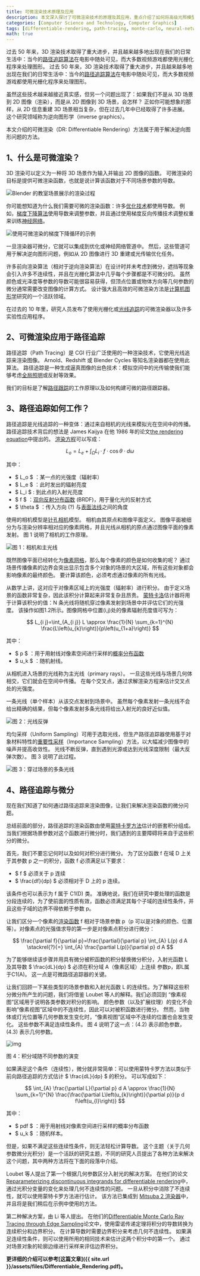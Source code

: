 ```yaml
---
title: 可微渲染技术原理及应用
description: 本文深入探讨了可微渲染技术的原理及其应用，重点介绍了如何将高级光照模型集成到神经网络中以实现更逼真的图像合成。通过路径追踪和蒙特卡罗方法，文章详细解释了可微渲染的实现过程，并探讨了其在逆向图形学中的应用，如3D重建和光传输优化。
categories: [Computer Science and Technology, Computer Graphics]
tags: [differentiable-rendering, path-tracing, monte-carlo, neural-networks, inverse-graphics, 3d-reconstruction]
math: true
---
```


过去 50 年来，3D 渲染技术取得了重大进步，并且越来越多地出现在我们的日常生活中：当今的[路径追踪算法](https://zhida.zhihu.com/search?content_id=236829869&content_type=Article&match_order=1&q=路径追踪算法&zhida_source=entity)在电影中随处可见，而大多数视频游戏都使用光栅化程序来处理图形。
过去 50 年来，3D 渲染技术取得了重大进步，并且越来越多地出现在我们的日常生活中：当今的[路径追踪算法](https://zhida.zhihu.com/search?content_id=236829869&content_type=Article&match_order=1&q=路径追踪算法&zhida_source=entity)在电影中随处可见，而大多数视频游戏都使用光栅化程序来处理图形。

虽然这些技术越来越接近真实感，但另一个问题出现了：如果我们不是从 3D 场景到 2D 图像（渲染），而是从 2D 图像到 3D 场景，会怎样？ 正如你可能想象的那样，从 2D 信息重建 3D 场景相当复杂，但在过去几年中已经取得了许多进展。 这个研究领域称为逆向图形学（inverse graphics）。

本文介绍的可微渲染（DR: Differentiable Rendering）方法属于用于解决逆向图形问题的方法。

## 1、什么是可微渲染？

3D 渲染可以定义为一种将 3D 场景作为输入并输出 2D 图像的函数。 可微渲染的目标是提供可微渲染函数，也就是说计算该函数对于不同场景参数的导数。

![Blender 的教室场景展示的渲染过程](https://picx.zhimg.com/v2-ba158a0abf1b898f23340c75c7d88115_1440w.jpg)

你可能想知道为什么我们需要可微的渲染函数：许多[优化技术](https://zhida.zhihu.com/search?content_id=236829869&content_type=Article&match_order=1&q=优化技术&zhida_source=entity)都使用导数。 例如，[梯度下降算法](https://zhida.zhihu.com/search?content_id=236829869&content_type=Article&match_order=1&q=梯度下降算法&zhida_source=entity)使用导数来调整参数，并且通过使用梯度反向传播技术调整权重来训练[神经网络](https://zhida.zhihu.com/search?content_id=236829869&content_type=Article&match_order=1&q=神经网络&zhida_source=entity)。

![使用可微渲染的梯度下降循环的示例](https://pica.zhimg.com/v2-27b164e42d38afbae91ad5dc9b8c3616_1440w.jpg)

一旦渲染器可微分，它就可以集成到优化或神经网络管道中。 然后，这些管道可用于解决逆向图形问题，例如从 2D 图像进行 3D 重建或光传输优化任务。

许多前向渲染算法（相对于逆向渲染算法）在设计时并未考虑到微分，遮挡等现象会引入许多不连续性，并且在光栅化算法中几乎每个步骤都是不可微分的。 虽然颜色或光泽度等参数的导数可能很容易获得，但顶点位置或物体方向等几何参数的微分通常需要改变图像的计算方式。 设计强大且高效的可微渲染方法是[计算机图形学](https://zhida.zhihu.com/search?content_id=236829869&content_type=Article&match_order=1&q=计算机图形学&zhida_source=entity)研究的一个活跃领域。

在过去的 10 年里，研究人员发布了使用光栅化或[光线追踪](https://zhida.zhihu.com/search?content_id=236829869&content_type=Article&match_order=1&q=光线追踪&zhida_source=entity)的可微渲染器以及许多实验性应用程序。

## 2、可微渲染应用于路径追踪

路径追踪（Path Tracing）是 CGI 行业广泛使用的一种渲染技术，它使用光线追踪来渲染图像。 Arnold、Redshift 或 Blender Cycles 等知名渲染器都在使用此算法。 路径追踪是一种生成逼真图像的出色技术：模拟空间中的光传输使我们能够考虑[全局照明](https://zhida.zhihu.com/search?content_id=236829869&content_type=Article&match_order=1&q=全局照明&zhida_source=entity)或反射等效果。

我们的目标是了解[路径跟踪](https://zhida.zhihu.com/search?content_id=236829869&content_type=Article&match_order=1&q=路径跟踪&zhida_source=entity)的工作原理以及如何构建可微的路径跟踪器。

## 3、路径追踪如何工作？

路径追踪是光线追踪的一种变体：通过来自相机的光线来模拟光在空间中的传播。 路径追踪技术背后的想法是 James Kaijya 在他 1986 年的论文[the rendering equation](https://link.zhihu.com/?target=https%3A//dl.acm.org/doi/10.1145/15886.15902)中提出的。 [渲染方程](https://zhida.zhihu.com/search?content_id=236829869&content_type=Article&match_order=1&q=渲染方程&zhida_source=entity)可以写成：

$$
L_{o}=L_{e}+\int_{\Omega} L_{i} \cdot f \cdot \cos \theta \cdot d \omega
$$

其中：

- $ L_o $ ：某一点的光强度（辐射率）
- $ L_e $ ：此时发出的辐射亮度
- $ L_i $ : 到此点的入射光亮度
- $ f $ ：[双向反射分布函数](https://zhida.zhihu.com/search?content_id=236829869&content_type=Article&match_order=1&q=双向反射分布函数&zhida_source=entity) (BRDF)，用于量化光的反射方式
- $ \theta $ ：传入方向 (?) 与[表面法线](https://zhida.zhihu.com/search?content_id=236829869&content_type=Article&match_order=1&q=表面法线&zhida_source=entity)之间的角度

使用的相机模型是[针孔相机](https://zhida.zhihu.com/search?content_id=236829869&content_type=Article&match_order=1&q=针孔相机&zhida_source=entity)模型。 相机由其原点和图像平面定义。 图像平面被细分为与渲染分辨率相对应的像素网格，并且光线从相机的原点通过图像平面的像素发射。 图 1 说明了相机的工作原理。

![图 1：相机和主光线](https://pic2.zhimg.com/v2-c61b216b4b551db6a628e107c016d80d_1440w.jpg)

既然图像平面已经转化为[像素网格](https://zhida.zhihu.com/search?content_id=236829869&content_type=Article&match_order=2&q=像素网格&zhida_source=entity)，那么每个像素的颜色是如何收集的呢？ 通过场景传播像素的边界会突出显示包含多个对象的场景的大区域，所有这些对象都会影响像素的最终颜色。 要计算该颜色，必须考虑通过像素的所有光线。

从数学上讲，这对应于对像素区域上的光强度（辐射率）进行积分。 由于定义场景的函数非常复杂，因此该积分计算起来非常复杂且昂贵。 [蒙特卡洛](https://zhida.zhihu.com/search?content_id=236829869&content_type=Article&match_order=1&q=蒙特卡洛&zhida_source=entity)估计器将用于计算该积分的值：N 条光线将随机穿过像素发射到场景中并评估它们的光强度。 该操作如图1.2所示。图像网格中位置(i,j)处的像素辐射亮度值可写为：

$$
L_{i j}=\int_{A_{i j}} L \approx \frac{1}{N} \sum_{k=1}^{N} \frac{L\left(u_{k}\right)}{p\left(u_{1+a}\right)}
$$

其中：

- $ p $ ：用于用射线对像素空间进行采样的[概率分布函数](https://zhida.zhihu.com/search?content_id=236829869&content_type=Article&match_order=1&q=概率分布函数&zhida_source=entity)
- $ u_k $ ：随机射线。

从相机进入场景的光线称为主光线（primary rays）。 一旦这些光线与场景几何体相交，它们就会在空间中传播。 在每个交叉点，通过求解渲染方程来估计交叉点处的光强度。

一条光线（单个样本）从该交点发射到场景中。 虽然每个像素发射一条光线不会给出精确的结果，但每个像素发射多条光线将给出入射光的良好近似值。

![图 2：光线反弹](https://pic4.zhimg.com/v2-c85fe577723569a98aa16cfee7676e6f_1440w.jpg)

均匀采样（Uniform Sampling）可用于选取光线，但生产路径追踪器使用基于对象材料特性的[重要性采样](https://zhida.zhihu.com/search?content_id=236829869&content_type=Article&match_order=1&q=重要性采样&zhida_source=entity)（Importance Sampling）方法，以大幅减少图像中的噪声并提高收敛性。 光线不断反弹，直到遇到光源或达到光线深度限制（最大反弹次数）。 图 3 说明了此过程。

![图 3：穿过场景的多条光线](https://pic2.zhimg.com/v2-4bc6e6c060d2593f041bfd0030a45a39_1440w.jpg)

## 4、路径追踪与微分

现在我们知道了如何通过路径追踪来渲染图像，让我们来解决渲染函数的微分问题。

总结前面的部分，路径追踪的渲染函数由使用[蒙特卡罗方法](https://zhida.zhihu.com/search?content_id=236829869&content_type=Article&match_order=1&q=蒙特卡罗方法&zhida_source=entity)估计的嵌套积分组成。 当我们根据场景参数对这个函数进行微分时，我们遇到的主要障碍将来自于这些积分的微分。

首先，我们不要忘记何时以及如何对积分进行微分。 为了区分函数 f 在域 D 上关于其参数 p 之一的积分，函数 f 必须满足以下要求：

- $ f $ 必须关于 p 连续
- $ \frac{df}{dp} $ 必须相对于 D 上的 p 连续。

该条件也可以表示为 f 属于 C1(D) 类。 准确地说，我们在研究中要处理的函数是分段连续的，为了使前面的性质有效，函数必须满足其每个子域的连续性条件，并且这些子域的边界不得依赖于参数 p。

让我们区分一个像素的[渲染函数](https://zhida.zhihu.com/search?content_id=236829869&content_type=Article&match_order=5&q=渲染函数&zhida_source=entity) f 相对于场景参数 p（p 可以是对象的颜色、位置等）。对像素点的光强值求导的第一步是对像素点积分进行微分：

$$
\frac{\partial f}{\partial p}=\frac{\partial}{\partial p} \int_{A} L(p) d A \stackrel{?}{=} \int_{A} \frac{\partial L(p)}{\partial p} d A
$$

为了能够继续该步骤并用具有微分被积函数的积分替换微分积分，入射光函数 L 及其导数 $ \frac{dL}{dp} $ 必须在积分域 A（像素区域）上连续 参数p，即L属于C1(A)。 这一点是可微路径追踪器的关键。

让我们回顾一下某些类型的场景参数和入射光函数 L 的连续性。为了解释这些积分微分所产生的问题，我们将借鉴 Loubet 等人的解释。我们必须回到 “像素视图”区域用于说明各类参数对积分的影响。 颜色参数（以及扩展纹理）的变化不会影响“像素视图”区域中的不连续性，因此可以对被积函数进行微分。 然而，当物体或灯光位置等几何参数发生变化时，“像素视图”区域中不连续的位置也会发生变化。 这些参数不满足连续性条件。 图 4 说明了这一点：(4.2) 表示颜色参数，(4.3) 表示几何参数。

![img](https://pic2.zhimg.com/v2-33023d9b538cd68c779bf15a1ee7cb55_1440w.jpg)

图 4：积分域随不同参数的演变

如果满足这个条件（连续性），微分就非常简单：可以使用蒙特卡罗方法以类似于前向路径追踪的方式估计 $ \frac{dL}{dp} $ 的积分。 可以写成如下：

$$
\int_{A} \frac{\partial L}{\partial p} d A \approx \frac{1}{N} \sum_{k=1}^{N} \frac{\frac{\partial L\left(u_{k}\right)}{\partial p}}{p d f\left(u_{l}\right)}
$$

其中：

- $ pdf $ ：用于用射线对像素空间进行采样的概率分布函数
- $ u_k $ ：随机样本。

但是，如果不满足这些连续性条件，则无法轻松计算导数。 这个主题（关于几何参数微分光积分）是一个活跃的研究主题，不同的研究人员提出了各种方法来解决这个问题，其中两种方法将在下面的段落中介绍。

Loubet 等人提出了第一个根据几何参数区分入射光的解决方案。 在他们的论文[Reparameterizing discontinuous integrands for differentiable rendering](https://link.zhihu.com/?target=https%3A//rgl.epfl.ch/publications/Loubet2019Reparameterizing)中，通过光积分变量的变化来处理几何不连续性的问题。 一旦从积分中消除了不连续性，就可以使用蒙特卡罗方法进行估计。 该方法已集成到 [Mitsuba 2 渲染器](https://link.zhihu.com/?target=https%3A//github.com/mitsuba-renderer/mitsuba2)中，并且将是我们稍后在示例中使用的方法。

第二种解决方案，由 Li 等人提出。 在他们的[Differentiable Monte Carlo Ray Tracing through Edge Sampling](https://link.zhihu.com/?target=https%3A//people.csail.mit.edu/tzumao/diffrt/)论文中，使用雷诺传递定理将积分的导数转换为连续积分和边界积分。 在计算导数时需要边界积分来考虑几何不连续性。 如果满足连续性条件，则可以使用所用的相同技术来估计这两个积分中的第一个。 通过对场景对象的轮廓边缘进行采样来评估边界积分。

**更详细的介绍可以参考[这篇文章]({{ site.url }}/assets/files/Differentiable_Rendering.pdf)。**